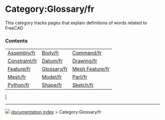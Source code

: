 # Category:Glossary/fr
This category tracks pages that explain definitions of words related to FreeCAD

### Contents

|     |     |     |
| --- | --- | --- |
| [Assembly/fr](Assembly/fr.md) | [Body/fr](Body/fr.md) | [Command/fr](Command/fr.md) |
| [Constraint/fr](Constraint/fr.md) | [Datum/fr](Datum/fr.md) | [Drawing/fr](Drawing/fr.md) |
| [Feature/fr](Feature/fr.md) | [Glossary/fr](Glossary/fr.md) | [Mesh Feature/fr](Mesh_Feature/fr.md) |
| [Mesh/fr](Mesh/fr.md) | [Model/fr](Model/fr.md) | [Part/fr](Part/fr.md) |
| [Python/fr](Python/fr.md) | [Shape/fr](Shape/fr.md) | [Sketch/fr](Sketch/fr.md) |
|



---
![](images/Right_arrow.png) [documentation index](../README.md) > Category:Glossary/fr
